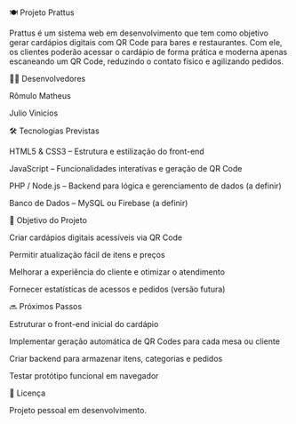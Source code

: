 🍽️ Projeto Prattus

Prattus é um sistema web em desenvolvimento que tem como objetivo gerar cardápios digitais com QR Code para bares e restaurantes. Com ele, os clientes poderão acessar o cardápio de forma prática e moderna apenas escaneando um QR Code, reduzindo o contato físico e agilizando pedidos.

👨‍💻 Desenvolvedores

Rômulo Matheus

Julio Vinicios 

🛠 Tecnologias Previstas

HTML5 & CSS3 – Estrutura e estilização do front-end

JavaScript – Funcionalidades interativas e geração de QR Code

PHP / Node.js – Backend para lógica e gerenciamento de dados (a definir)

Banco de Dados – MySQL ou Firebase (a definir)

🎯 Objetivo do Projeto

Criar cardápios digitais acessíveis via QR Code

Permitir atualização fácil de itens e preços

Melhorar a experiência do cliente e otimizar o atendimento

Fornecer estatísticas de acessos e pedidos (versão futura)

🔜 Próximos Passos

Estruturar o front-end inicial do cardápio

Implementar geração automática de QR Codes para cada mesa ou cliente

Criar backend para armazenar itens, categorias e pedidos

Testar protótipo funcional em navegador

📌 Licença

Projeto pessoal em desenvolvimento.
